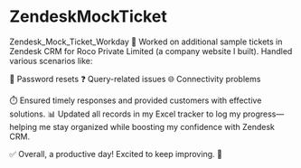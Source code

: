 # ZendeskMockTicket
Zendesk_Mock_Ticket_Workday
🚀 Worked on additional sample tickets in Zendesk CRM for Roco Private Limited (a company website I built). Handled various scenarios like:

🔑 Password resets
❓ Query-related issues
🌐 Connectivity problems

⏱️ Ensured timely responses and provided customers with effective solutions. 📊 
Updated all records in my Excel tracker to log my progress—helping me stay organized while boosting my confidence with Zendesk CRM.

✅ Overall, a productive day! Excited to keep improving. 💪
